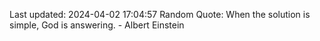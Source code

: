 Last updated: 2024-04-02 17:04:57
Random Quote: When the solution is simple, God is answering. - Albert Einstein